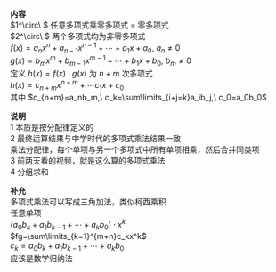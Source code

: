 **内容**  
 $1^\circ\ $ 任意多项式乘零多项式 $=$ 零多项式  
 $2^\circ\ $ 两个多项式均为非零多项式  
 $f(x)=a_nx^n+a_{n-1}x^{n-1}+\cdots+a_1x+a_0,\ a_n\neq0$  
 $g(x)=b_mx^m+b_{m-1}x^{m-1}+\cdots+b_1x+b_0,\ b_m\neq0$  
定义 $h(x)=f(x)\cdot g(x)$ 为 $n+m$ 次多项式  
 $h(x)=c_{n+m}x^{n+m}+\cdots c_1x+c_0$  
其中 $c_{n+m}=a_nb_m,\ c_k=\sum\limits_{i+j=k}a_ib_j,\ c_0=a_0b_0$  
  
**说明**  
1 本质是按分配律定义的  
2 最终运算结果与中学时代的多项式乘法结果一致  
乘法分配律，每个单项与另一个多项式中所有单项相乘，然后合并同类项  
3 前两天看的视频，就是这么算的多项式乘法  
4 分组求和  
  
**补充**  
多项式乘法可以写成三角加法，类似柯西乘积  
任意单项  
 $(a_0b_k+a_1b_{k-1}+\cdots+a_kb_0)\cdot x^k$  
 $fg=\sum\limits_{k=1}^{m+n}c_kx^k$  
 $c_k=a_0b_k+a_1b_{k-1}+\cdots+a_kb_0$  
应该是数学归纳法  
